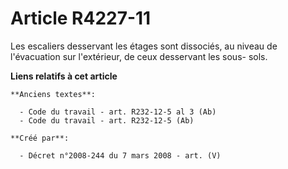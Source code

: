 # Article R4227-11

Les escaliers desservant les étages sont dissociés, au niveau de l'évacuation sur l'extérieur, de ceux desservant les sous-
sols.

**Liens relatifs à cet article**

	**Anciens textes**:

	  - Code du travail - art. R232-12-5 al 3 (Ab)
	  - Code du travail - art. R232-12-5 (Ab)

	**Créé par**:

	  - Décret n°2008-244 du 7 mars 2008 - art. (V)
